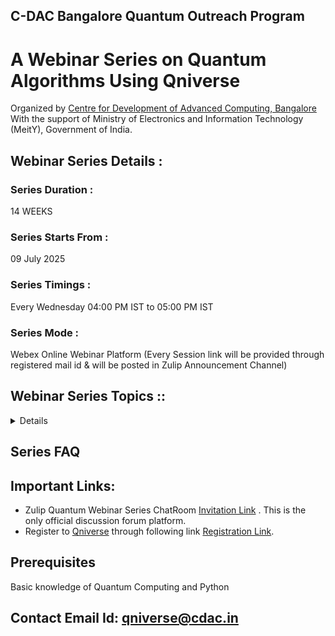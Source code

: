## C-DAC Bangalore Quantum Outreach Program

# A Webinar Series on Quantum Algorithms Using Qniverse

Organized by [Centre for Development of Advanced Computing, Bangalore](https://www.cdac.in/) With the support of Ministry of Electronics and Information Technology (MeitY), Government of India.

## Webinar Series Details :

### Series Duration :
14 WEEKS 

### Series Starts From : 
09 July 2025 

### Series Timings : 
Every Wednesday 04:00 PM IST to 05:00 PM IST

### Series Mode : 
Webex Online Webinar Platform 
(Every Session link will be provided through registered mail id & will be posted in Zulip Announcement Channel) 

## Webinar Series Topics ::

<Details>
  
### Week 1 : Spearker - Mr.Raja Singh Yadav   
• Introduction to Linear Algebra

• Qniverse Platform Demonstration

• Implementaion of Algorithm using Qniverse.


</Details>


## Series FAQ

## Important Links:

- Zulip Quantum Webinar Series ChatRoom [Invitation Link](https://qniverse.zulipchat.com/join/ede4eiabs3z4zbl7wwvmnva4/) . This is the only official discussion forum platform.
- Register to [Qniverse](https://qniverse.in/) through following link [Registration Link](https://qniverse.in/register/).

## Prerequisites 
Basic knowledge of Quantum Computing and Python

## Contact Email Id: qniverse@cdac.in
